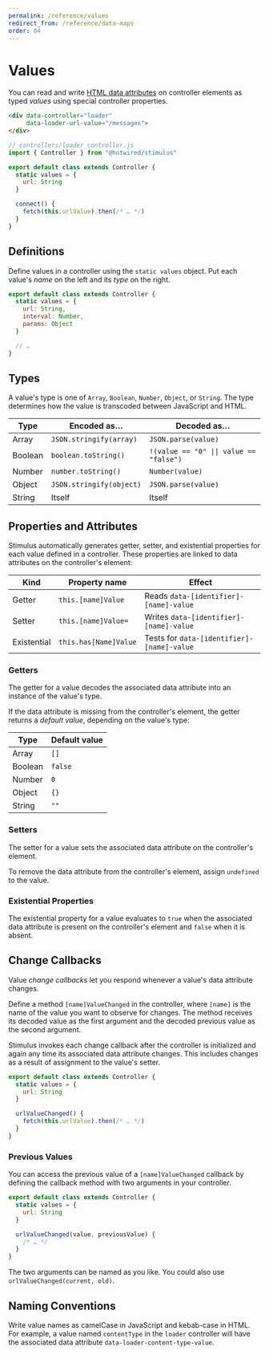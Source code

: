 ```yaml
---
permalink: /reference/values
redirect_from: /reference/data-maps
order: 04
---
```


# Values

You can read and write [HTML data attributes](https://developer.mozilla.org/en-US/docs/Web/HTML/Global_attributes/data-*) on controller elements as typed _values_ using special controller properties.

<meta data-controller="callout" data-callout-text-value="data-loader-url-value=&quot;/messages&quot;">

```html
<div data-controller="loader"
     data-loader-url-value="/messages">
</div>
```

<meta data-controller="callout" data-callout-text-value="static values = { url: String }">
<meta data-controller="callout" data-callout-text-value="this.urlValue">

```js
// controllers/loader_controller.js
import { Controller } from "@hotwired/stimulus"

export default class extends Controller {
  static values = {
    url: String
  }

  connect() {
    fetch(this.urlValue).then(/* … */)
  }
}
```

## Definitions

Define values in a controller using the `static values` object. Put each value's _name_ on the left and its _type_ on the right.

```js
export default class extends Controller {
  static values = {
    url: String,
    interval: Number,
    params: Object
  }

  // …
}
```

## Types

A value's type is one of `Array`, `Boolean`, `Number`, `Object`, or `String`. The type determines how the value is transcoded between JavaScript and HTML.

Type | Encoded as… | Decoded as…
---- | ----------- | -----------
Array | `JSON.stringify(array)` | `JSON.parse(value)`
Boolean | `boolean.toString()` | `!(value == "0" \|\| value == "false")`
Number | `number.toString()` | `Number(value)`
Object | `JSON.stringify(object)` | `JSON.parse(value)`
String | Itself | Itself

## Properties and Attributes

Stimulus automatically generates getter, setter, and existential properties for each value defined in a controller. These properties are linked to data attributes on the controller's element:

Kind | Property name | Effect
---- | ------------- | ------
Getter | `this.[name]Value` | Reads `data-[identifier]-[name]-value`
Setter | `this.[name]Value=` | Writes `data-[identifier]-[name]-value`
Existential | `this.has[Name]Value` | Tests for `data-[identifier]-[name]-value`

### Getters

The getter for a value decodes the associated data attribute into an instance of the value's type.

If the data attribute is missing from the controller's element, the getter returns a _default value_, depending on the value's type:

Type | Default value
---- | -------------
Array | `[]`
Boolean | `false`
Number | `0`
Object | `{}`
String | `""`

### Setters

The setter for a value sets the associated data attribute on the controller's element.

To remove the data attribute from the controller's element, assign `undefined` to the value.

### Existential Properties

The existential property for a value evaluates to `true` when the associated data attribute is present on the controller's element and `false` when it is absent.

## Change Callbacks

Value _change callbacks_ let you respond whenever a value's data attribute changes.

Define a method `[name]ValueChanged` in the controller, where `[name]` is the name of the value you want to observe for changes. The method receives its decoded value as the first argument and the decoded previous value as the second argument.

Stimulus invokes each change callback after the controller is initialized and again any time its associated data attribute changes. This includes changes as a result of assignment to the value's setter.

```js
export default class extends Controller {
  static values = {
    url: String
  }

  urlValueChanged() {
    fetch(this.urlValue).then(/* … */)
  }
}
```

### Previous Values

You can access the previous value of a `[name]ValueChanged` callback by defining the callback method with two arguments in your controller.

```js
export default class extends Controller {
  static values = {
    url: String
  }

  urlValueChanged(value, previousValue) {
    /* … */
  }
}
```

The two arguments can be named as you like. You could also use `urlValueChanged(current, old)`.

## Naming Conventions

Write value names as camelCase in JavaScript and kebab-case in HTML. For example, a value named `contentType` in the `loader` controller will have the associated data attribute `data-loader-content-type-value`.
